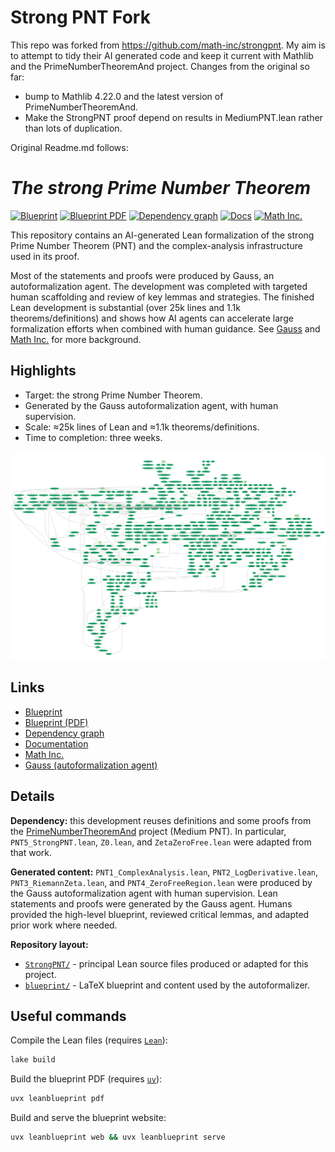 # Strong PNT Fork

This repo was forked from <https://github.com/math-inc/strongpnt>.  My aim is to attempt to tidy their AI generated code and keep it current with Mathlib and the PrimeNumberTheoremAnd project.  Changes from the original so far:
* bump to Mathlib 4.22.0 and the latest version of PrimeNumberTheoremAnd.
* Make the StrongPNT proof depend on results in MediumPNT.lean rather than lots of duplication.

Original Readme.md follows:


# *The strong Prime Number Theorem*

[![Blueprint](https://img.shields.io/badge/Blueprint-web-blue?style=for-the-badge)](https://math-inc.github.io/strongpnt/blueprint) [![Blueprint PDF](https://img.shields.io/badge/Blueprint-PDF-red?style=for-the-badge)](https://math-inc.github.io/strongpnt/blueprint.pdf) [![Dependency graph](https://img.shields.io/badge/Dependency-Graph-orange?style=for-the-badge)](https://math-inc.github.io/strongpnt/blueprint/dep_graph_document.html) [![Docs](https://img.shields.io/badge/Docs-blueviolet?style=for-the-badge)](https://math-inc.github.io/strongpnt/docs/) [![Math Inc.](https://img.shields.io/badge/MathInc-website-9cf?style=for-the-badge)](https://www.math.inc/)

This repository contains an AI-generated Lean formalization of the strong Prime Number Theorem (PNT) and the complex-analysis infrastructure used in its proof.

Most of the statements and proofs were produced by Gauss, an autoformalization agent. The development was completed with targeted human scaffolding and review of key lemmas and strategies. The finished Lean development is substantial (over 25k lines and 1.1k theorems/definitions) and shows how AI agents can accelerate large formalization efforts when combined with human guidance. See [Gauss](https://www.math.inc/gauss) and [Math Inc.](https://www.math.inc/) for more background.

## Highlights

- Target: the strong Prime Number Theorem.
- Generated by the Gauss autoformalization agent, with human supervision.
- Scale: ≈25k lines of Lean and ≈1.1k theorems/definitions.
- Time to completion: three weeks.

![Blueprint dependency graph](blueprint/blueprint_screenshot.png)

## Links

- [Blueprint](https://math-inc.github.io/strongpnt/blueprint)
- [Blueprint (PDF)](https://math-inc.github.io/strongpnt/blueprint.pdf)
- [Dependency graph](https://math-inc.github.io/strongpnt/blueprint/dep_graph_document.html)
- [Documentation](https://math-inc.github.io/strongpnt/docs/)
- [Math Inc.](https://www.math.inc/)
- [Gauss (autoformalization agent)](https://www.math.inc/gauss)

## Details

**Dependency:** this development reuses definitions and some proofs from the [PrimeNumberTheoremAnd](https://github.com/AlexKontorovich/PrimeNumberTheoremAnd) project (Medium PNT). In particular, `PNT5_StrongPNT.lean`, `Z0.lean`, and `ZetaZeroFree.lean` were adapted from that work.

**Generated content:** `PNT1_ComplexAnalysis.lean`, `PNT2_LogDerivative.lean`, `PNT3_RiemannZeta.lean`, and `PNT4_ZeroFreeRegion.lean` were produced by the Gauss autoformalization agent with human supervision. Lean statements and proofs were generated by the Gauss agent. Humans provided the high-level blueprint, reviewed critical lemmas, and adapted prior work where needed.

**Repository layout:**

- [`StrongPNT/`](StrongPNT/) - principal Lean source files produced or adapted for this project.
- [`blueprint/`](blueprint/) - LaTeX blueprint and content used by the autoformalizer.

## Useful commands

Compile the Lean files (requires [`Lean`](https://docs.lean-lang.org/lean4/doc/quickstart.html)):

```sh
lake build
```

Build the blueprint PDF (requires [`uv`](https://docs.astral.sh/uv/)):

```sh
uvx leanblueprint pdf
```

Build and serve the blueprint website:

```sh
uvx leanblueprint web && uvx leanblueprint serve
```
